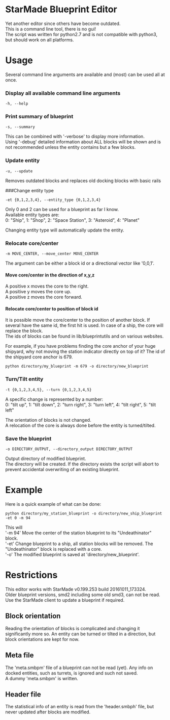 StarMade Blueprint Editor
====

Yet another editor since others have become outdated.  
This is a command line tool, there is no gui!  
The script was written for python2.7 and is not compatible with python3, but should work on all platforms.  

# Usage
Several command line arguments are available and (most) can be used all at once.  

### Display all available command line arguments

    -h, --help

### Print summary of blueprint

    -s, --summary

This can be combined with '-verbose' to display more information.  
Using '-debug' detailed information about ALL blocks will be shown and is not recommended unless the entity contains but a few blocks. 

### Update entity

    -u, --update

Removes outdated blocks and replaces old docking blocks with basic rails

###Change entity type

	-et {0,1,2,3,4}, --entity_type {0,1,2,3,4}

Only 0 and 2 can be used for a blueprint as far I know.  
Available entity types are:  
0: "Ship",
1: "Shop",
2: "Space Station",
3: "Asteroid",
4: "Planet"

Changing entity type will automatically update the entity.

### Relocate core/center

    -m MOVE_CENTER, --move_center MOVE_CENTER

The argument can be either a block id or a directional vector like '0,0,1'.

#### Move core/center in the direction of x,y,z 
A positive x moves the core to the right.  
A positive y moves the core up.  
A positive z moves the core forward.  

#### Relocate core/center to position of block id
It is possible move the core/center to the position of another block.
If several have the same id, the first hit is used.
In case of a ship, the core will replace the block.  
The ids of blocks can be found in lib/blueprintutils and on various websites.

For example, if you have problems finding the core anchor of your huge shipyard, why not moving the station indicator directly on top of it? The id of the shipyard core anchor is 679.

	python directory/my_blueprint -m 679 -o directory/new_blueprint

### Turn/Tilt entity

	-t {0,1,2,3,4,5}, --turn {0,1,2,3,4,5}

A specific change is represented by a number:  
0: "tilt up",
1: "tilt down",
2: "turn right",
3: "turn left",
4: "tilt right",
5: "tilt left"

The orientation of blocks is not changed.  
A relocation of the core is always done before the entity is turned/tilted.

### Save the blueprint

    -o DIRECTORY_OUTPUT, --directory_output DIRECTORY_OUTPUT
    
Output directory of modified blueprint.  
The directory will be created.
If the directory exists the script will abort to prevent accidental overwriting of an existing blueprint.

# Example
Here is a quick example of what can be done:

	python directory/my_station_blueprint -o directory/new_ship_blueprint -et 0 -m 94

This will  
'-m 94' Move the center of the station blueprint to its "Undeathinator" block.  
'-et' Change blueprint to a ship, all station blocks will be removed.
The "Undeathinator" block  is replaced with a core.  
'-o' The modified blueprint is saved at 'directory/new_blueprint'.

# Restrictions
This editor works with StarMade v0.199.253 build 20161011_173324.  
Older blueprint versions, smd2 including some old smd3, can not be read.
Use the StarMade client to update a blueprint if required.

## Block orientation
Reading the orientation of blocks is complicated and changing it significantly more so.
An entity can be turned or tilted in a direction, but block orientations are kept for now.

## Meta file
The 'meta.smbpm' file of a blueprint can not be read (yet).
Any info on docked entities, such as turrets, is ignored and such not saved.  
A dummy 'meta.smbpm' is written.

## Header file
The statistical info of an entity is read from the 'header.smbph' file, but never updated after blocks are modified.
